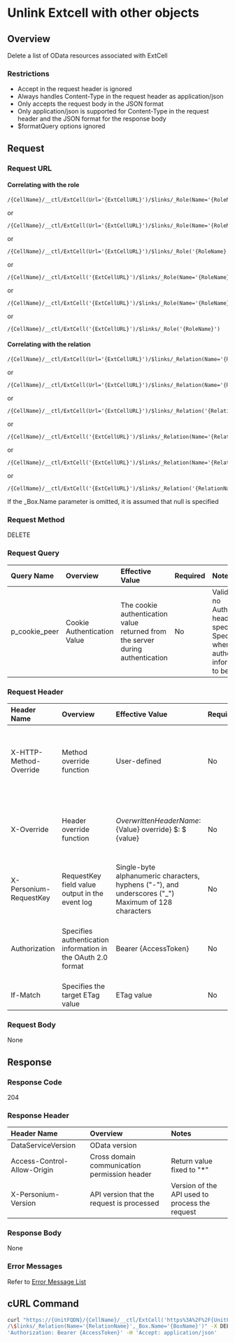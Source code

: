 # Unlink Extcell with other objects

## Overview

Delete a list of OData resources associated with ExtCell

### Restrictions

* Accept in the request header is ignored
* Always handles Content-Type in the request header as application/json
* Only accepts the request body in the JSON format
* Only application/json is supported for Content-Type in the request header and the JSON format for the response body
* $formatQuery options ignored

## Request

### Request URL

#### Correlating with the role

```
/{CellName}/__ctl/ExtCell(Url='{ExtCellURL}')/$links/_Role(Name='{RoleName}',_Box.Name='{BoxName}')
```

or

```
/{CellName}/__ctl/ExtCell(Url='{ExtCellURL}')/$links/_Role(Name='{RoleName}')
```

or

```
/{CellName}/__ctl/ExtCell(Url='{ExtCellURL}')/$links/_Role('{RoleName}')
```

or

```
/{CellName}/__ctl/ExtCell('{ExtCellURL}')/$links/_Role(Name='{RoleName}',_Box.Name='{BoxName}')
```

or

```
/{CellName}/__ctl/ExtCell('{ExtCellURL}')/$links/_Role(Name='{RoleName}')
```

or

```
/{CellName}/__ctl/ExtCell('{ExtCellURL}')/$links/_Role('{RoleName}')
```

#### Correlating with the relation

```
/{CellName}/__ctl/ExtCell(Url='{ExtCellURL}')/$links/_Relation(Name='{RelationName}',_Box.Name='{BoxName}')
```

or

```
/{CellName}/__ctl/ExtCell(Url='{ExtCellURL}')/$links/_Relation(Name='{RelationName}')
```

or

```
/{CellName}/__ctl/ExtCell(Url='{ExtCellURL}')/$links/_Relation('{RelationName}')
```

or

```
/{CellName}/__ctl/ExtCell('{ExtCellURL}')/$links/_Relation(Name='{RelationName}',_Box.Name='{BoxName}')
```

or

```
/{CellName}/__ctl/ExtCell('{ExtCellURL}')/$links/_Relation(Name='{RelationName}')
```

or

```
/{CellName}/__ctl/ExtCell('{ExtCellURL}')/$links/_Relation('{RelationName}')
```

If the \_Box.Name parameter is omitted, it is assumed that null is specified

### Request Method

DELETE

### Request Query

|Query Name|Overview|Effective Value|Required|Notes|
|:--|:--|:--|:--|:--|
|p_cookie_peer|Cookie Authentication Value|The cookie authentication value returned from the server during authentication|No|Valid only if no Authorization header specified<br>Specify this when cookie authentication information is to be used|

### Request Header

|Header Name|Overview|Effective Value|Required|Notes|
|:--|:--|:--|:--|:--|
|X-HTTP-Method-Override|Method override function|User-defined|No|If you specify this value when requesting with the POST method, the specified value will be used as a method.|
|X-Override|Header override function|${OverwrittenHeaderName}:${Value} override} $: $ {value}|No|Overwrite normal HTTP header value. To overwrite multiple headers, specify multiple X-Override headers.|
|X-Personium-RequestKey|RequestKey field value output in the event log|Single-byte alphanumeric characters, hyphens ("-"), and underscores ("_")<br>Maximum of 128 characters|No|PCS-${UNIXtime} by default|
|Authorization|Specifies authentication information in the OAuth 2.0 format|Bearer {AccessToken}|No|* Authentication tokens are the tokens acquired using the Authentication Token Acquisition API|
|If-Match|Specifies the target ETag value|ETag value|No|[*] by default|

### Request Body

None


## Response

### Response Code

204

### Response Header

|Header Name|Overview|Notes|
|:--|:--|:--|
|DataServiceVersion|OData version||
|Access-Control-Allow-Origin|Cross domain communication permission header|Return value fixed to "*"|
|X-Personium-Version|API version that the request is processed|Version of the API used to process the request|

### Response Body

None

### Error Messages

Refer to [Error Message List](004_Error_Messages.md)


## cURL Command

```sh
curl "https://{UnitFQDN}/{CellName}/__ctl/ExtCell('https%3A%2F%2F{UnitFQDN}%2F{ExtCellName}%2F')\
/\$links/_Relation(Name='{RelationName}',_Box.Name='{BoxName}')" -X DELETE -i -H \
'Authorization: Bearer {AccessToken}' -H 'Accept: application/json'
```


